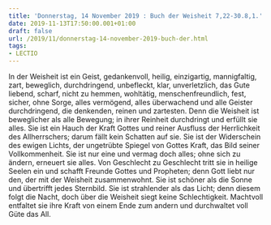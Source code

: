 ```yaml
---
title: 'Donnerstag, 14 November 2019 : Buch der Weisheit 7,22-30.8,1.'
date: 2019-11-13T17:50:00.001+01:00
draft: false
url: /2019/11/donnerstag-14-november-2019-buch-der.html
tags: 
- LECTIO
---
```


In der Weisheit ist ein Geist, gedankenvoll, heilig, einzigartig, mannigfaltig, zart, beweglich, durchdringend, unbefleckt, klar, unverletzlich, das Gute liebend, scharf, nicht zu hemmen, wohltätig, menschenfreundlich, fest, sicher, ohne Sorge, alles vermögend, alles überwachend und alle Geister durchdringend, die denkenden, reinen und zartesten. Denn die Weisheit ist beweglicher als alle Bewegung; in ihrer Reinheit durchdringt und erfüllt sie alles. Sie ist ein Hauch der Kraft Gottes und reiner Ausfluss der Herrlichkeit des Allherrschers; darum fällt kein Schatten auf sie. Sie ist der Widerschein des ewigen Lichts, der ungetrübte Spiegel von Gottes Kraft, das Bild seiner Vollkommenheit. Sie ist nur eine und vermag doch alles; ohne sich zu ändern, erneuert sie alles. Von Geschlecht zu Geschlecht tritt sie in heilige Seelen ein und schafft Freunde Gottes und Propheten; denn Gott liebt nur den, der mit der Weisheit zusammenwohnt. Sie ist schöner als die Sonne und übertrifft jedes Sternbild. Sie ist strahlender als das Licht; denn diesem folgt die Nacht, doch über die Weisheit siegt keine Schlechtigkeit. Machtvoll entfaltet sie ihre Kraft von einem Ende zum andern und durchwaltet voll Güte das All.